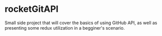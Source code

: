 # rocketGitAPI

Small side project that will cover the basics of using GitHub API, as well as presenting some redux utilization in a begginer's scenario.
